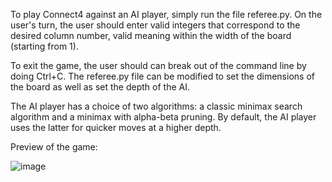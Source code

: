 To play Connect4 against an AI player, simply run the file referee.py. On the user's turn, the user should enter valid integers that correspond to the desired column number, valid meaning within the width of the board (starting from 1). 

To exit the game, the user should can break out of the command line by doing Ctrl+C. The referee.py file can be modified to set the dimensions of the board as well as set the depth of the AI.

The AI player has a choice of two algorithms: a classic minimax search algorithm and a minimax with alpha-beta pruning. By default, the AI player uses the latter for quicker moves at a higher depth.

Preview of the game:

![image](https://github.com/user-attachments/assets/9d35cdd0-11cd-4139-9def-bab7881bf661)

